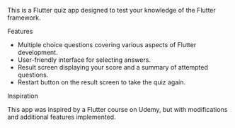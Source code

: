 This is a Flutter quiz app designed to test your knowledge of the Flutter framework.

Features

- Multiple choice questions covering various aspects of Flutter development.
- User-friendly interface for selecting answers.
- Result screen displaying your score and a summary of attempted questions.
- Restart button on the result screen to take the quiz again.

Inspiration

This app was inspired by a Flutter course on Udemy, but with modifications and additional features implemented.
